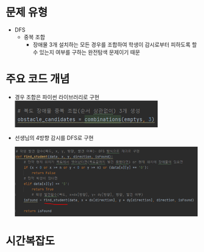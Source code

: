 # 문제 유형
- DFS
  - 중복 조합 
    - 장애물 3개 설치하는 모든 경우를 조합하여 학생이 감시로부터 피하도록 할 수 있는지 여부를 구하는 완전탐색 문제이기 때문
  
# 주요 코드 개념
- 경우 조합은 파이썬 라이브러리로 구현
  ![img_5.png](img_5.png)
  
- 선생님의 4방향 감시를 DFS로 구현 
  
  ![img_4.png](img_4.png)

# 시간복잡도
